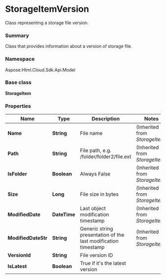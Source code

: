 # StorageItemVersion

Class representing a storage file version.

### Summary

Class that provides information about a version of storage file.

### Namespace 

Aspose.Html.Cloud.Sdk.Api.Model

### Base class

**StorageItem**

### Properties

Name | Type | Description  | Notes
------------- | ------------- | ------------- | -------------
**Name** | **String** | File name | (Inherited from *StorageItem*)
**Path** | **String** | File path, e.g. /folder/folder2/file.ext | (Inherited from *StorageItem*)
**IsFolder** | **Boolean** | Always False |(Inherited from *StorageItem*)
**Size** | **Long** | File size in bytes | (Inherited from *StorageItem*)
**ModifiedDate** | **DateTime** | Last object modification timestamp | (Inherited from *StorageItem*)
**ModifiedDateStr** | **String** | Generic string presentation of the last modification timestamp | (Inherited from *StorageItem*)
**VersionId** | **String** | File version ID |
**IsLatest** | **Boolean** | True if it's the latest version |